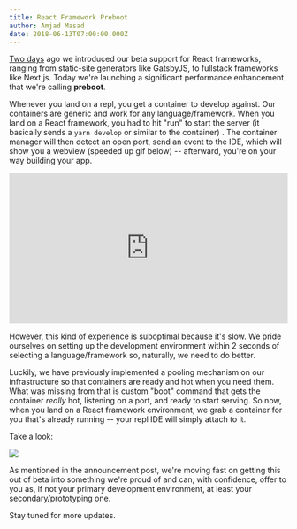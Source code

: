 ```yaml
---
title: React Framework Preboot
author: Amjad Masad
date: 2018-06-13T07:00:00.000Z
---
```


[Two days](react) ago we introduced our beta support for React frameworks, ranging from
static-site generators like GatsbyJS, to fullstack frameworks like
Next.js. Today we're launching a significant performance enhancement that we're
calling **preboot**.

Whenever you land on a repl, you get a container to develop against. Our containers are generic and work for any
language/framework. When you land on a React framework, you had to hit "run"
to start the server (it basically sends a `yarn develop` or similar to the container)
. The container manager will then detect an open port, send an
event to the IDE, which will show you a webview (speeded up gif below) -- afterward, you're on
your way building your app.

<div style='position:relative;padding-bottom:54%'><iframe src='https://gfycat.com/ifr/RingedPerfumedAmericanbittern' frameborder='0' scrolling='no' width='100%' height='100%' style='position:absolute;top:0;left:0' allowfullscreen></iframe></div>

However, this kind of experience is suboptimal because it's slow. We pride
ourselves on setting up the development environment within 2 seconds of selecting
a language/framework so, naturally, we need to do better.

Luckily, we have previously implemented a pooling mechanism on our
infrastructure so that containers are ready and hot when you need them. What was
missing from that is custom "boot" command that gets the container *really* hot,
listening on a port, and ready to start serving. So now, when you land on a
React framework environment, we grab a container for you that's already
running -- your repl IDE will simply attach to it.

Take a look:

![](/public/images/blog/react-preboot.gif)

As mentioned in the announcement post, we're moving fast on getting this
out of beta into something we're proud of and can, with confidence, offer
to you as, if not your primary development environment, at least your
secondary/prototyping one.

Stay tuned for more updates.